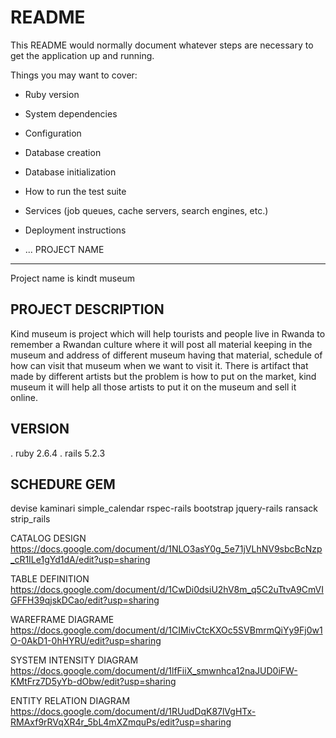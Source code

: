 # README

This README would normally document whatever steps are necessary to get the
application up and running.

Things you may want to cover:

* Ruby version

* System dependencies

* Configuration

* Database creation

* Database initialization

* How to run the test suite

* Services (job queues, cache servers, search engines, etc.)

* Deployment instructions

* ...
PROJECT NAME
---------------

Project name is kindt museum 

PROJECT DESCRIPTION
--------------------
 
Kind museum is project which will help tourists and people live in Rwanda to remember a Rwandan culture where it will post all material keeping in the museum and address of different museum having that material, schedule of how can visit that museum when we want to visit it.
There is artifact that made by different artists but the problem is how to put on the market, kind museum it will help all those artists to put it on the museum and sell it online.

VERSION
-----------
. ruby 2.6.4
. rails 5.2.3

SCHEDURE GEM
-------------------------
devise
kaminari
simple_calendar
rspec-rails
bootstrap
jquery-rails
ransack
strip_rails

CATALOG DESIGN
https://docs.google.com/document/d/1NLO3asY0g_5e71jVLhNV9sbcBcNzp_cR1ILe1gYd1dA/edit?usp=sharing

TABLE DEFINITION
https://docs.google.com/document/d/1CwDi0dsiU2hV8m_q5C2uTtvA9CmVIGFFH39qjskDCao/edit?usp=sharing

WAREFRAME DIAGRAME
https://docs.google.com/document/d/1CIMivCtcKXOc5SVBmrmQiYy9Fj0w1O-0AkD1-0hHYRU/edit?usp=sharing

SYSTEM INTENSITY DIAGRAM
https://docs.google.com/document/d/1lfFiiX_smwnhca12naJUD0iFW-KMtFrz7D5yYb-dObw/edit?usp=sharing

ENTITY RELATION DIAGRAM
https://docs.google.com/document/d/1RUudDqK87lVgHTx-RMAxf9rRVqXR4r_5bL4mXZmquPs/edit?usp=sharing